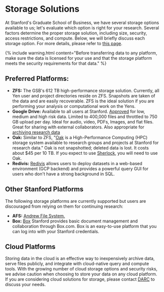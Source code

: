 # Storage Solutions

At Stanford's Graduate School of Business, we have several storage options available to us; let's evaluate which option is right for your research.  Several factors determine the proper storage solution, including size, security, access restrictions, and compute. Below, we will briefly discuss each storage option. For more details, please refer to [this page](/storage/fileStorage.html).

{% include warning.html content="Before transferring data to any platform, make sure the data is licensed for your use and that the storage platform meets the security requirements for that data." %}

## Preferred Platforms:
- **ZFS:** The GSB's 612 TB high-performance storage solution. Currently, all Yen user and project directories reside on ZFS. Snapshots are taken of the data and are easily recoverable. ZFS is the ideal solution if you are performing your analysis or computational work on the Yens.
- **Google Drive:** Available to all users at Stanford. [Approved](https://uit.stanford.edu/service/gsuite/drive) for low, medium and high risk data. Limited to 400,000 files and throttled to 750 GB upload per day. Ideal for audio, video, PDFs, Images, and flat files. Great for sharing with external collaborators. Also appropriate for [archiving research data](../faqs/rcloneGoogleDrive.html)
 - **Oak:** Similar to ZFS, "[Oak](https://uit.stanford.edu/service/oak-storage) is a High-Performance Computing (HPC) storage system available to research groups and projects at Stanford for research data." Oak is not snapshotted; deleted data is lost. It costs about $45 per 10 TB. If you expect to use [Sherlock](/training/14_sherlock_hpc.html), you will need to use Oak.
 - **Redivis:** [Redivis](https://redivis.com/) allows users to deploy datasets in a web-based environment (GCP backend) and provides a powerful query GUI for users who don't have a strong background in SQL. 

## Other Stanford Platforms

The following storage platforms are currently supported but users are discouraged from relying on them for continuing research:

 - **AFS:** [Andrew File System.](https://uit.stanford.edu/service/afs)
 - **Box:** [Box](https://uit.stanford.edu/service/box) Stanford provides basic document management and collaboration through Box.com. Box is an easy-to-use platform that you can log into with your Stanford credentials.
 
## Cloud Platforms

Storing data in the cloud is an effective way to inexpensively archive data, serve files publicly, and integrate with cloud-native query and compute tools. With the growing number of cloud storage options and security risks, we advise caution when choosing to store your data on any cloud platform. If you are considering cloud solutions for storage, please contact [DARC](http://darcrequest.stanford.edu) to discuss your needs.
